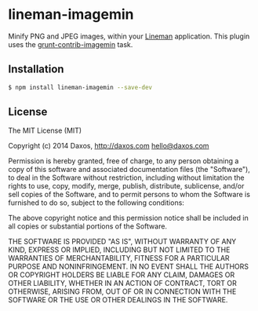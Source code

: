 # lineman-imagemin

Minify PNG and JPEG images, within your
[Lineman](http://linemanjs.com) application. This plugin uses the
[grunt-contrib-imagemin](https://github.com/gruntjs/grunt-contrib-imagemin) task.

## Installation

```bash
$ npm install lineman-imagemin --save-dev
```

## License

The MIT License (MIT)

Copyright (c) 2014 Daxos, http://daxos.com <hello@daxos.com>

Permission is hereby granted, free of charge, to any person obtaining a copy
of this software and associated documentation files (the "Software"), to deal
in the Software without restriction, including without limitation the rights
to use, copy, modify, merge, publish, distribute, sublicense, and/or sell
copies of the Software, and to permit persons to whom the Software is
furnished to do so, subject to the following conditions:

The above copyright notice and this permission notice shall be included in
all copies or substantial portions of the Software.

THE SOFTWARE IS PROVIDED "AS IS", WITHOUT WARRANTY OF ANY KIND, EXPRESS OR
IMPLIED, INCLUDING BUT NOT LIMITED TO THE WARRANTIES OF MERCHANTABILITY,
FITNESS FOR A PARTICULAR PURPOSE AND NONINFRINGEMENT. IN NO EVENT SHALL THE
AUTHORS OR COPYRIGHT HOLDERS BE LIABLE FOR ANY CLAIM, DAMAGES OR OTHER
LIABILITY, WHETHER IN AN ACTION OF CONTRACT, TORT OR OTHERWISE, ARISING FROM,
OUT OF OR IN CONNECTION WITH THE SOFTWARE OR THE USE OR OTHER DEALINGS IN
THE SOFTWARE.

